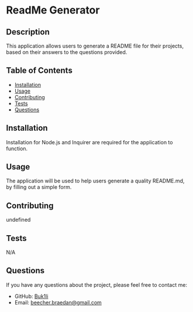 # ReadMe Generator

## Description

This application allows users to generate a README file for their projects, based on their answers to the questions provided.

## Table of Contents

* [Installation](#installation)
* [Usage](#usage)
* [Contributing](#contributing)
* [Tests](#tests)
* [Questions](#questions)


## Installation

Installation for Node.js and Inquirer are required for the application to function.

## Usage

The application will be used to help users generate a quality README.md, by filling out a simple form.

## Contributing

undefined

## Tests

N/A



## Questions

If you have any questions about the project, please feel free to contact me:

- GitHub: [Buk1li](https://github.com/Buk1li)
- Email: beecher.braedan@gmail.com